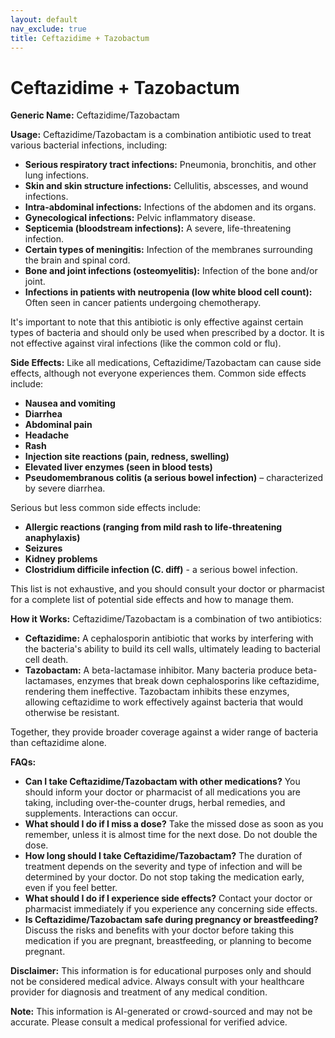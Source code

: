 ```yaml
---
layout: default
nav_exclude: true
title: Ceftazidime + Tazobactum
---
```


# Ceftazidime + Tazobactum

**Generic Name:** Ceftazidime/Tazobactam

**Usage:** Ceftazidime/Tazobactam is a combination antibiotic used to treat various bacterial infections, including:

* **Serious respiratory tract infections:**  Pneumonia, bronchitis, and other lung infections.
* **Skin and skin structure infections:**  Cellulitis, abscesses, and wound infections.
* **Intra-abdominal infections:** Infections of the abdomen and its organs.
* **Gynecological infections:** Pelvic inflammatory disease.
* **Septicemia (bloodstream infections):**  A severe, life-threatening infection.
* **Certain types of meningitis:** Infection of the membranes surrounding the brain and spinal cord.
* **Bone and joint infections (osteomyelitis):** Infection of the bone and/or joint.
* **Infections in patients with neutropenia (low white blood cell count):**  Often seen in cancer patients undergoing chemotherapy.


It's important to note that this antibiotic is only effective against certain types of bacteria and should only be used when prescribed by a doctor.  It is not effective against viral infections (like the common cold or flu).


**Side Effects:**  Like all medications, Ceftazidime/Tazobactam can cause side effects, although not everyone experiences them.  Common side effects include:

* **Nausea and vomiting**
* **Diarrhea**
* **Abdominal pain**
* **Headache**
* **Rash**
* **Injection site reactions (pain, redness, swelling)**
* **Elevated liver enzymes (seen in blood tests)**
* **Pseudomembranous colitis (a serious bowel infection)** – characterized by severe diarrhea.


Serious but less common side effects include:

* **Allergic reactions (ranging from mild rash to life-threatening anaphylaxis)**
* **Seizures**
* **Kidney problems**
* **Clostridium difficile infection (C. diff)** - a serious bowel infection.


This list is not exhaustive, and you should consult your doctor or pharmacist for a complete list of potential side effects and how to manage them.


**How it Works:** Ceftazidime/Tazobactam is a combination of two antibiotics:

* **Ceftazidime:**  A cephalosporin antibiotic that works by interfering with the bacteria's ability to build its cell walls, ultimately leading to bacterial cell death.
* **Tazobactam:** A beta-lactamase inhibitor. Many bacteria produce beta-lactamases, enzymes that break down cephalosporins like ceftazidime, rendering them ineffective. Tazobactam inhibits these enzymes, allowing ceftazidime to work effectively against bacteria that would otherwise be resistant.


Together, they provide broader coverage against a wider range of bacteria than ceftazidime alone.


**FAQs:**

* **Can I take Ceftazidime/Tazobactam with other medications?**  You should inform your doctor or pharmacist of all medications you are taking, including over-the-counter drugs, herbal remedies, and supplements.  Interactions can occur.
* **What should I do if I miss a dose?**  Take the missed dose as soon as you remember, unless it is almost time for the next dose.  Do not double the dose.
* **How long should I take Ceftazidime/Tazobactam?**  The duration of treatment depends on the severity and type of infection and will be determined by your doctor.  Do not stop taking the medication early, even if you feel better.
* **What should I do if I experience side effects?**  Contact your doctor or pharmacist immediately if you experience any concerning side effects.
* **Is Ceftazidime/Tazobactam safe during pregnancy or breastfeeding?**  Discuss the risks and benefits with your doctor before taking this medication if you are pregnant, breastfeeding, or planning to become pregnant.


**Disclaimer:** This information is for educational purposes only and should not be considered medical advice.  Always consult with your healthcare provider for diagnosis and treatment of any medical condition.


**Note:** This information is AI-generated or crowd-sourced and may not be accurate. Please consult a medical professional for verified advice.